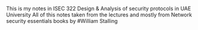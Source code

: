 This is my notes in ISEC 322 Design & Analysis of security protocols in UAE University
All of this notes taken from the lectures and mostly from Network security essentials books by #William Stalling
